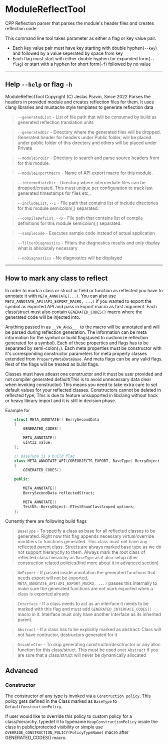 # ModuleReflectTool
CPP Reflection parser that parses the module's header files and creates reflection code

This command line tool takes parameter as either a flag or key value pair. 
* Each key value pair must have key starting with double hyphen(`--key`) and followed by a value seperated by space from key
* Each flag must start with either double hyphen for expanded form(`--flag`) or start with a hyphen for short form(`-f`) followed by no value
----------

## Help `--help` or flag `-h` ##
ModuleReflectTool Copyright (C) Jeslas Pravin, Since 2022
    Parses the headers in provided module and creates reflection files for them.
    It uses clang libraries and mustache style templates to generate reflection data

> `--generatedList` - List of file path that will be consumed by build as generated reflection translation units

> `--generatedDir` - Directory where the generated files will be dropped.
    Generated header for headers under Public folder, will be placed under public folder of this directory and others will be placed under Private

> `--moduleSrcDir` - Directory to search and parse source headers from for this module.

> `--moduleExportMacro` - Name of API export macro for this module.

> `--intermediateDir` - Directory where intermediate files can be dropped/created.
    This must unique per configuration to track last generated timestamps for files etc,.

> `--includeList`, `--I` - File path that contains list of include directories for this module semicolon(;) separated.

> `--compileDefList`, `--D` - File path that contains list of compile definitions for this module semicolon(;) separated.

> `--sampleCode` - Executes sample code instead of actual application

> `--filterDiagnostics` - Filters the diagnostics results and only display what is absolutely necessary

> `--noDiagnostics` - No diagnostics will be displayed

----------

## How to mark any class to reflect ##

In order to mark a class or struct or field or function as reflected you have to annotate it with `META_ANNOTATE(...)`. You can also use `META_ANNOTATE_API(API_EXPORT_MACRO, ...)` if you wanted to export the symbol as exported API and pass in Export macro as first argument. Each class/struct must also contain `GENERATED_CODES()` macro where the generated code will be injected into.

Anything passed in as `__VA_ARGS__ ` to the macro will be annotated and will be parsed during reflection generation. The information can be meta information for the symbol or build flags(used to customize reflection generated for a symbol). Each of these properties and flags has to be separated by semi-colon(`;`). Each meta properties must be constructor with it's corresponding constructor parameters for meta property classes extended from `PropertyMetaDataBase`. And meta flags can be any valid flags. Rest of the flags will be treated as build flags.

Classes must have atleast one constructor and it must be user provided and not compiler generated default(This is to avoid unnecessary data clear when invoking constructor) This means you need to take extra care to set default values for your reflected classes. Constructors cannot be deleted in reflected type, This is due to feature unsupported in libclang without hack or heavy library import and it is still in decision phase.

Example for 
```cpp    
    struct META_ANNOTATE() BerrySecondData
    {
        GENERATED_CODES()

        META_ANNOTATE()
        uint32 value;
    };

    // BaseType is a build flag
    class META_ANNOTATE_API(COREOBJECTS_EXPORT, BaseType) BerryObject
    {
        GENERATED_CODES()

    public:

        META_ANNOTATE()
        BerrySecondData reflectedStruct;

        META_ANNOTATE()
        TestNS::BerryObject::ETestEnumClassScoped options;
    };

```

Currently there are following build flags
> `BaseType` - To specify a class as base for all reflected classes to be generated. Right now this flag appends necessary virtual/override modifiers to functions generated. This class must not have any reflected parent class. Structs are always marked base type as we do not support hierarychy to them. Always mark the root class of reflected class hierarchy as `BaseType` as it also setup other construction related policies(find more about it in advanced section)

> `NoExport` - If passed inside annotation the generated functions that needs export will not be exported, `META_ANNOTATE_API(API_EXPORT_MACRO, ...)` passes this internally to make sure the generated functions are not mark exported when a class is exported already

> `Interface` - If a class needs to act as an interface it needs to be marked with this flag and must add `GENERATED_INTERFACE_CODES()` macro in it. Interface must only have another Interface as its inherited parent.

> `Abstract` - If a class has to be explicitly marked as abstract. Class will not have contructor, destructors generated for it

> `DisableCtor` - To skip generating constructor/desctructor or any alloc function for this class/struct. This must be used over `Abstract` if you are sure that a class/struct will never be dynamically allocated

## Advanced ##
### Constructor ##
The constructor of any type is invoked via a `Construction policy`. This policy gets defined in the Class marked as `BaseType` to `DefaultConstructionPolicy`. 

If user would like to override this policy to custom policy for a class/hierarchy. typedef it to typename `HeapConstructionPolicy` inside the class in public/protected visibility or simple use `OVERRIDE_CONSTRUCTION_POLICY(PolicyTypeName)` macro after GENERATED_CODES() macro.
